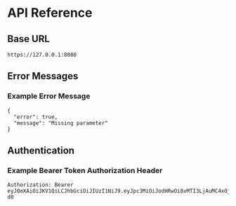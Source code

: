 # API Reference

## Base URL
```
https://127.0.0.1:8080
```

## Error Messages
### Example Error Message
```json5
{
  "error": true,
  "message": "Missing parameter"
}
```

## Authentication
### Example Bearer Token Authorization Header

```
Authorization: Bearer eyJ0eXAiOiJKV1QiLCJhbGciOiJIUzI1NiJ9.eyJpc3MiOiJodHRwOi8vMTI3LjAuMC4xOjgwODAiLCJ2ZXJpZnkiOnRydWUsImFkbWluIjp0cnVlLCJhdmF0YXIiOiIiLCJ0eXBlIjoiZGVmYXVsdCIsImV4cCI6MTYzMzM2MzQwNiwianRpIjoiZmU0ODUwN2UtMDA2Zi00M2U4LWIzN2ItZDJiM2U4Y2NjMjcxIiwidXNlcm5hbWUiOiJ1YlM0TDZDMWxheCJ9.W91wAqTuV9jxRFpJMDxfIQtB8n3HUsACZMdiA_Jv-d0
```
